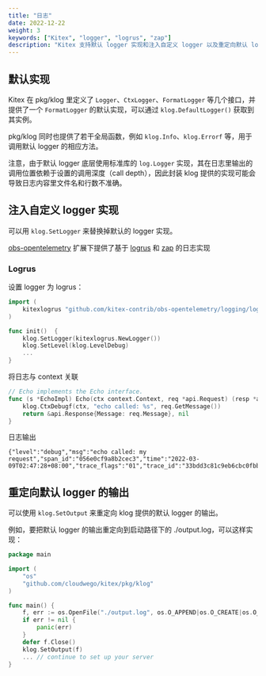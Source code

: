 ```yaml
---
title: "日志"
date: 2022-12-22
weight: 3
keywords: ["Kitex", "logger", "logrus", "zap"]
description: "Kitex 支持默认 logger 实现和注入自定义 logger 以及重定向默认 logger 输出。"
---
```


## 默认实现

Kitex 在 pkg/klog 里定义了 `Logger`、`CtxLogger`、`FormatLogger` 等几个接口，并提供了一个 `FormatLogger`
的默认实现，可以通过 `klog.DefaultLogger()` 获取到其实例。

pkg/klog 同时也提供了若干全局函数，例如 `klog.Info`、`klog.Errorf` 等，用于调用默认 logger 的相应方法。

注意，由于默认 logger 底层使用标准库的 `log.Logger` 实现，其在日志里输出的调用位置依赖于设置的调用深度（call depth），因此封装
klog 提供的实现可能会导致日志内容里文件名和行数不准确。

## 注入自定义 logger 实现

可以用 `klog.SetLogger` 来替换掉默认的 logger 实现。

[obs-opentelemetry](https://github.com/kitex-contrib/obs-opentelemetry)
扩展下提供了基于 [logrus](https://github.com/sirupsen/logrus) 和 [zap](https://github.com/uber-go/zap) 的日志实现

### Logrus

设置 logger 为 logrus：

```go
import (
    kitexlogrus "github.com/kitex-contrib/obs-opentelemetry/logging/logrus"
)

func init()  {
    klog.SetLogger(kitexlogrus.NewLogger())
    klog.SetLevel(klog.LevelDebug)
	...
}
```

将日志与 context 关联

```go
// Echo implements the Echo interface.
func (s *EchoImpl) Echo(ctx context.Context, req *api.Request) (resp *api.Response, err error) {
	klog.CtxDebugf(ctx, "echo called: %s", req.GetMessage())
	return &api.Response{Message: req.Message}, nil
}
```

日志输出

```text
{"level":"debug","msg":"echo called: my request","span_id":"056e0cf9a8b2cec3","time":"2022-03-09T02:47:28+08:00","trace_flags":"01","trace_id":"33bdd3c81c9eb6cbc0fbb59c57ce088b"}
```

## 重定向默认 logger 的输出

可以使用 `klog.SetOutput` 来重定向 klog 提供的默认 logger 的输出。

例如，要把默认 logger 的输出重定向到启动路径下的 ./output.log，可以这样实现：

```go
package main

import (
    "os"
    "github.com/cloudwego/kitex/pkg/klog"
)

func main() {
    f, err := os.OpenFile("./output.log", os.O_APPEND|os.O_CREATE|os.O_WRONLY, 0644)
    if err != nil {
        panic(err)
    }
    defer f.Close()
    klog.SetOutput(f)
    ... // continue to set up your server
}
```
